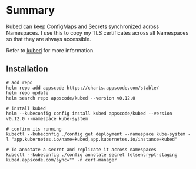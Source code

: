 # Summary

Kubed can keep ConfigMaps and Secrets synchronized across Namespaces. I use this to copy my TLS certificates across all Namespaces so that they are always accessible.

Refer to [kubed](https://appscode.com/products/kubed/v0.12.0/concepts/what-is-kubed/overview/) for more information.

## Installation

```shell
# add repo
helm repo add appscode https://charts.appscode.com/stable/
helm repo update
helm search repo appscode/kubed --version v0.12.0

# install kubed
helm --kubeconfig config install kubed appscode/kubed --version v0.12.0 --namespace kube-system

# confirm its running
kubectl --kubeconfig ./config get deployment --namespace kube-system -l "app.kubernetes.io/name=kubed,app.kubernetes.io/instance=kubed"

# To annotate a secret and replicate it across namespaces
kubectl --kubeconfig ./config annotate secret letsencrypt-staging kubed.appscode.com/sync="" -n cert-manager
```

